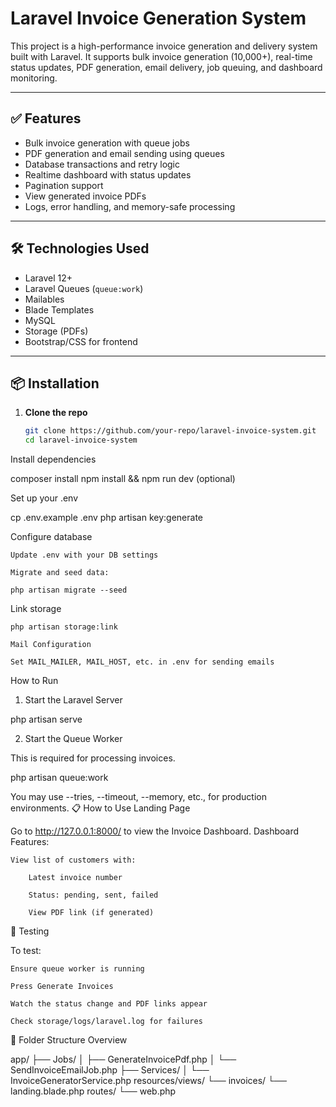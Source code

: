 # Laravel Invoice Generation System

This project is a high-performance invoice generation and delivery system built with Laravel. It supports bulk invoice generation (10,000+), real-time status updates, PDF generation, email delivery, job queuing, and dashboard monitoring.

---

## ✅ Features

- Bulk invoice generation with queue jobs
- PDF generation and email sending using queues
- Database transactions and retry logic
- Realtime dashboard with status updates
- Pagination support
- View generated invoice PDFs
- Logs, error handling, and memory-safe processing

---

## 🛠️ Technologies Used

- Laravel 12+
- Laravel Queues (`queue:work`)
- Mailables
- Blade Templates
- MySQL
- Storage (PDFs)
- Bootstrap/CSS for frontend

---

## 📦 Installation

1. **Clone the repo**
   ```bash
   git clone https://github.com/your-repo/laravel-invoice-system.git
   cd laravel-invoice-system
Install dependencies

composer install
npm install && npm run dev (optional)

Set up your .env

cp .env.example .env
php artisan key:generate

Configure database

    Update .env with your DB settings

    Migrate and seed data:

    php artisan migrate --seed

Link storage

    php artisan storage:link

    Mail Configuration

    Set MAIL_MAILER, MAIL_HOST, etc. in .env for sending emails

 How to Run
1. Start the Laravel Server

php artisan serve

2. Start the Queue Worker

This is required for processing invoices.

php artisan queue:work

You may use --tries, --timeout, --memory, etc., for production environments.
📋 How to Use
Landing Page

Go to http://127.0.0.1:8000/ to view the Invoice Dashboard.
Dashboard Features:

    View list of customers with:

        Latest invoice number

        Status: pending, sent, failed

        View PDF link (if generated)

🧪 Testing

To test:

    Ensure queue worker is running

    Press Generate Invoices

    Watch the status change and PDF links appear

    Check storage/logs/laravel.log for failures

📁 Folder Structure Overview

app/
 ├── Jobs/
 │   ├── GenerateInvoicePdf.php
 │   └── SendInvoiceEmailJob.php
 ├── Services/
 │   └── InvoiceGeneratorService.php
resources/views/
 └── invoices/
     └── landing.blade.php
routes/
 └── web.php